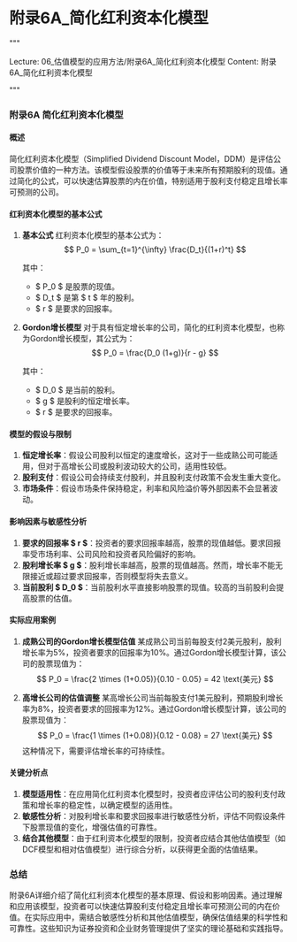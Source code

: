 # 附录6A_简化红利资本化模型

"""

Lecture: 06_估值模型的应用方法/附录6A_简化红利资本化模型
Content: 附录6A_简化红利资本化模型

"""

### 附录6A 简化红利资本化模型

#### 概述
简化红利资本化模型（Simplified Dividend Discount Model，DDM）是评估公司股票价值的一种方法。该模型假设股票的价值等于未来所有预期股利的现值。通过简化的公式，可以快速估算股票的内在价值，特别适用于股利支付稳定且增长率可预测的公司。

#### 红利资本化模型的基本公式

1. **基本公式**
   红利资本化模型的基本公式为：
   $$ P_0 = \sum_{t=1}^{\infty} \frac{D_t}{(1+r)^t} $$
   
   其中：
   - $ P_0 $ 是股票的现值。
   - $ D_t $ 是第 $ t $ 年的股利。
   - $ r $ 是要求的回报率。

2. **Gordon增长模型**
   对于具有恒定增长率的公司，简化的红利资本化模型，也称为Gordon增长模型，其公式为：
   $$ P_0 = \frac{D_0 (1+g)}{r - g} $$

   其中：
   - $ D_0 $ 是当前的股利。
   - $ g $ 是股利的恒定增长率。
   - $ r $ 是要求的回报率。

#### 模型的假设与限制

1. **恒定增长率**：假设公司股利以恒定的速度增长，这对于一些成熟公司可能适用，但对于高增长公司或股利波动较大的公司，适用性较低。
2. **股利支付**：假设公司会持续支付股利，并且股利支付政策不会发生重大变化。
3. **市场条件**：假设市场条件保持稳定，利率和风险溢价等外部因素不会显著波动。

#### 影响因素与敏感性分析

1. **要求的回报率 $ r $**：投资者的要求回报率越高，股票的现值越低。要求回报率受市场利率、公司风险和投资者风险偏好的影响。
2. **股利增长率 $ g $**：股利增长率越高，股票的现值越高。然而，增长率不能无限接近或超过要求回报率，否则模型将失去意义。
3. **当前股利 $ D_0 $**：当前股利水平直接影响股票的现值。较高的当前股利会提高股票的估值。

#### 实际应用案例

1. **成熟公司的Gordon增长模型估值**
   某成熟公司当前每股支付2美元股利，股利增长率为5%，投资者要求的回报率为10%。通过Gordon增长模型计算，该公司的股票现值为：
   $$ P_0 = \frac{2 \times (1+0.05)}{0.10 - 0.05} = 42 \text{美元} $$

2. **高增长公司的估值调整**
   某高增长公司当前每股支付1美元股利，预期股利增长率为8%，投资者要求的回报率为12%。通过Gordon增长模型计算，该公司的股票现值为：
   $$ P_0 = \frac{1 \times (1+0.08)}{0.12 - 0.08} = 27 \text{美元} $$
   这种情况下，需要评估增长率的可持续性。

#### 关键分析点

1. **模型适用性**：在应用简化红利资本化模型时，投资者应评估公司的股利支付政策和增长率的稳定性，以确定模型的适用性。
2. **敏感性分析**：对股利增长率和要求回报率进行敏感性分析，评估不同假设条件下股票现值的变化，增强估值的可靠性。
3. **结合其他模型**：由于红利资本化模型的限制，投资者应结合其他估值模型（如DCF模型和相对估值模型）进行综合分析，以获得更全面的估值结果。

### 总结
附录6A详细介绍了简化红利资本化模型的基本原理、假设和影响因素。通过理解和应用该模型，投资者可以快速估算股利支付稳定且增长率可预测公司的内在价值。在实际应用中，需结合敏感性分析和其他估值模型，确保估值结果的科学性和可靠性。这些知识为证券投资和企业财务管理提供了坚实的理论基础和实践指导。